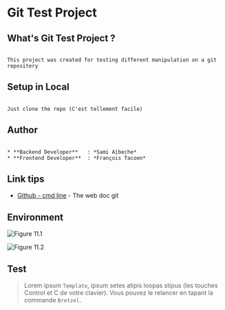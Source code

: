 # Git Test Project

## What's Git Test Project ?

```

This project was created for testing different manipulation on a git repositery

```


## Setup in Local

```

Just clone the repo (C'est tellement facile)

```

## Author 

```

* **Backend Developer**   : *Sami Aibeche*
* **Frontend Developer**  : *François Tacoen*

```


## Link tips

* [Github - cmd line](https://gist.github.com/aquelito/8596717) - The web doc git


## Environment
        
![Figure 11.1][1]

[1]: https://upload.wikimedia.org/wikipedia/commons/7/7e/Sideways_Arrow_Icon.png

![Figure 11.2][2]

[2]: https://upload.wikimedia.org/wikipedia/commons/7/7e/Sideways_Arrow_Icon.png

## Test

> Lorem ipsum `Template`, ipsum setes atipis loopas stipus (les touches Control et C de votre clavier). Vous pouvez le relancer en tapant la commande `Bretzel`.
